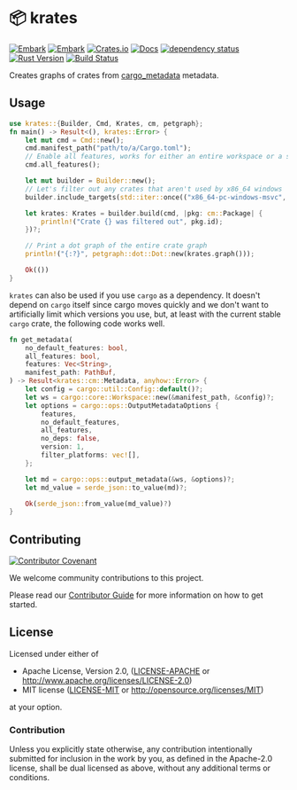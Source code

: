 # 📦 krates

[![Embark](https://img.shields.io/badge/embark-open%20source-blueviolet.svg)](https://embark.dev)
[![Embark](https://img.shields.io/badge/discord-ark-%237289da.svg?logo=discord)](https://discord.gg/dAuKfZS)
[![Crates.io](https://img.shields.io/crates/v/krates.svg)](https://crates.io/crates/krates)
[![Docs](https://docs.rs/krates/badge.svg)](https://docs.rs/krates)
[![dependency status](https://deps.rs/repo/github/EmbarkStudios/krates/status.svg)](https://deps.rs/repo/github/EmbarkStudios/krates)
[![Rust Version](https://img.shields.io/badge/Rust%20Version-1.47.0-blue.svg)](https://forge.rust-lang.org/release/platform-support.html)
[![Build Status](https://github.com/EmbarkStudios/krates/workflows/CI/badge.svg)](https://github.com/EmbarkStudios/krates/actions?workflow=CI)

Creates graphs of crates from [cargo_metadata](https://crates.io/crates/cargo_metadata) metadata.

## Usage

```rust
use krates::{Builder, Cmd, Krates, cm, petgraph};
fn main() -> Result<(), krates::Error> {
    let mut cmd = Cmd::new();
    cmd.manifest_path("path/to/a/Cargo.toml");
    // Enable all features, works for either an entire workspace or a single crate
    cmd.all_features();

    let mut builder = Builder::new();
    // Let's filter out any crates that aren't used by x86_64 windows
    builder.include_targets(std::iter::once(("x86_64-pc-windows-msvc", vec![])));

    let krates: Krates = builder.build(cmd, |pkg: cm::Package| {
        println!("Crate {} was filtered out", pkg.id);
    })?;

    // Print a dot graph of the entire crate graph
    println!("{:?}", petgraph::dot::Dot::new(krates.graph()));

    Ok(())
}
```

`krates` can also be used if you use `cargo` as a dependency. It doesn't depend on `cargo` itself since cargo moves quickly and we don't want to artificially limit which versions you use, but, at least with the current stable `cargo` crate, the following code works well.

```rust
fn get_metadata(
    no_default_features: bool,
    all_features: bool,
    features: Vec<String>,
    manifest_path: PathBuf,
) -> Result<krates::cm::Metadata, anyhow::Error> {
    let config = cargo::util::Config::default()?;
    let ws = cargo::core::Workspace::new(&manifest_path, &config)?;
    let options = cargo::ops::OutputMetadataOptions {
        features,
        no_default_features,
        all_features,
        no_deps: false,
        version: 1,
        filter_platforms: vec![],
    };

    let md = cargo::ops::output_metadata(&ws, &options)?;
    let md_value = serde_json::to_value(md)?;

    Ok(serde_json::from_value(md_value)?)
}
```

## Contributing

[![Contributor Covenant](https://img.shields.io/badge/contributor%20covenant-v1.4-ff69b4.svg)](../CODE_OF_CONDUCT.md)

We welcome community contributions to this project.

Please read our [Contributor Guide](CONTRIBUTING.md) for more information on how to get started.

## License

Licensed under either of

* Apache License, Version 2.0, ([LICENSE-APACHE](LICENSE-APACHE) or http://www.apache.org/licenses/LICENSE-2.0)
* MIT license ([LICENSE-MIT](LICENSE-MIT) or http://opensource.org/licenses/MIT)

at your option.

### Contribution

Unless you explicitly state otherwise, any contribution intentionally submitted for inclusion in the work by you, as defined in the Apache-2.0 license, shall be dual licensed as above, without any additional terms or conditions.
